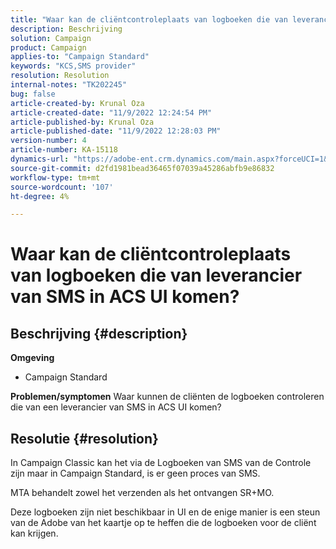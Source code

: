 ```yaml
---
title: "Waar kan de cliëntcontroleplaats van logboeken die van leverancier van SMS in ACS UI komen?"
description: Beschrijving
solution: Campaign
product: Campaign
applies-to: "Campaign Standard"
keywords: "KCS,SMS provider"
resolution: Resolution
internal-notes: "TK202245"
bug: false
article-created-by: Krunal Oza
article-created-date: "11/9/2022 12:24:54 PM"
article-published-by: Krunal Oza
article-published-date: "11/9/2022 12:28:03 PM"
version-number: 4
article-number: KA-15118
dynamics-url: "https://adobe-ent.crm.dynamics.com/main.aspx?forceUCI=1&pagetype=entityrecord&etn=knowledgearticle&id=54638f7f-2960-ed11-9562-6045bd0067ea"
source-git-commit: d2fd1981bead36465f07039a45286abfb9e86832
workflow-type: tm+mt
source-wordcount: '107'
ht-degree: 4%

---
```


# Waar kan de cliëntcontroleplaats van logboeken die van leverancier van SMS in ACS UI komen?

## Beschrijving {#description}

<b>Omgeving</b>
- Campaign Standard



<b>Problemen/symptomen</b>
Waar kunnen de cliënten de logboeken controleren die van een leverancier van SMS in ACS UI komen?


## Resolutie {#resolution}


In Campaign Classic kan het via de Logboeken van SMS van de Controle zijn maar in Campaign Standard, is er geen proces van SMS.

MTA behandelt zowel het verzenden als het ontvangen SR+MO.

Deze logboeken zijn niet beschikbaar in UI en de enige manier is een steun van de Adobe van het kaartje op te heffen die de logboeken voor de cliënt kan krijgen.
